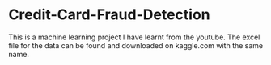 # Credit-Card-Fraud-Detection
This is a machine learning project I have learnt from the youtube.
The excel file for the data can be found and downloaded on kaggle.com with the same name.
